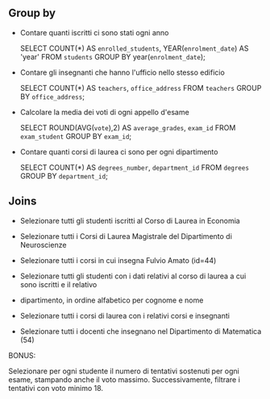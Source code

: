 ## Group by

- Contare quanti iscritti ci sono stati ogni anno 

    SELECT COUNT(*) AS `enrolled_students`, YEAR(`enrolment_date`) AS 'year'
    FROM `students`
    GROUP BY year(`enrolment_date`);

- Contare gli insegnanti che hanno l'ufficio nello stesso edificio

    SELECT COUNT(*) AS `teachers`, `office_address`
    FROM `teachers`
    GROUP BY `office_address`;

- Calcolare la media dei voti di ogni appello d'esame

    SELECT ROUND(AVG(`vote`),2) AS `average_grades`, `exam_id`
    FROM `exam_student`
    GROUP BY `exam_id`;

- Contare quanti corsi di laurea ci sono per ogni dipartimento

    SELECT COUNT(*) AS `degrees_number`, `department_id` 
    FROM `degrees` 
    GROUP BY `department_id`;

## Joins

- Selezionare tutti gli studenti iscritti al Corso di Laurea in Economia

- Selezionare tutti i Corsi di Laurea Magistrale del Dipartimento di Neuroscienze

- Selezionare tutti i corsi in cui insegna Fulvio Amato (id=44)

- Selezionare tutti gli studenti con i dati relativi al corso di laurea a cui sono iscritti e il relativo 
- dipartimento, in ordine alfabetico per cognome e nome

- Selezionare tutti i corsi di laurea con i relativi corsi e insegnanti

- Selezionare tutti i docenti che insegnano nel Dipartimento di Matematica (54)

BONUS: 

Selezionare per ogni studente il numero di tentativi sostenuti per ogni esame, stampando anche il voto massimo. Successivamente, filtrare i tentativi con voto minimo 18.